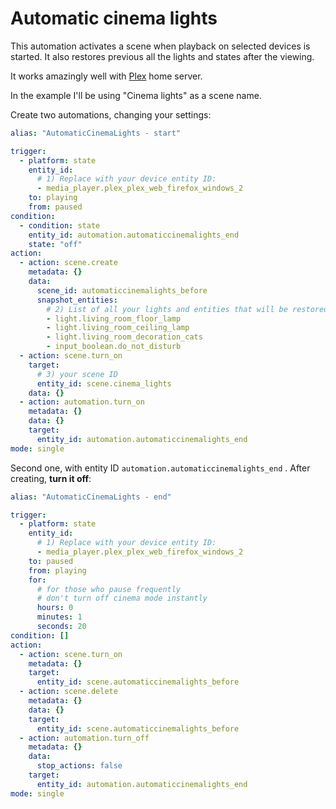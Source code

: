 # Automatic cinema lights

This automation activates a scene when playback on selected devices is started. 
It also restores previous all the lights and states after the viewing.

It works amazingly well with [Plex](https://www.home-assistant.io/integrations/plex/) home server.

In the example I'll be using "Cinema lights" as a scene name.

Create two automations, changing your settings:
```yaml
alias: "AutomaticCinemaLights - start"

trigger:
  - platform: state
    entity_id:
      # 1) Replace with your device entity ID:
      - media_player.plex_plex_web_firefox_windows_2
    to: playing
    from: paused
condition:
  - condition: state
    entity_id: automation.automaticcinemalights_end
    state: "off"
action:
  - action: scene.create
    metadata: {}
    data:
      scene_id: automaticcinemalights_before
      snapshot_entities:
        # 2) List of all your lights and entities that will be restored
        - light.living_room_floor_lamp
        - light.living_room_ceiling_lamp
        - light.living_room_decoration_cats
        - input_boolean.do_not_disturb
  - action: scene.turn_on
    target:
      # 3) your scene ID
      entity_id: scene.cinema_lights
    data: {}
  - action: automation.turn_on
    metadata: {}
    data: {}
    target:
      entity_id: automation.automaticcinemalights_end
mode: single
```

Second one, with entity ID `automation.automaticcinemalights_end` . After creating, **turn it off**:
```yaml
alias: "AutomaticCinemaLights - end"

trigger:
  - platform: state
    entity_id:
      # 1) Replace with your device entity ID:
      - media_player.plex_plex_web_firefox_windows_2
    to: paused
    from: playing
    for:
      # for those who pause frequently
      # don't turn off cinema mode instantly
      hours: 0
      minutes: 1
      seconds: 20
condition: []
action:
  - action: scene.turn_on
    metadata: {}
    target:
      entity_id: scene.automaticcinemalights_before
  - action: scene.delete
    metadata: {}
    data: {}
    target:
      entity_id: scene.automaticcinemalights_before
  - action: automation.turn_off
    metadata: {}
    data:
      stop_actions: false
    target:
      entity_id: automation.automaticcinemalights_end
mode: single

```

